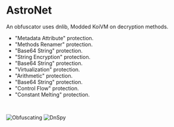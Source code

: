# AstroNet
An obfuscator uses dnlib, Modded KoiVM on decryption methods.
- "Metadata Attribute" protection.
- "Methods Renamer" protection.
- "Base64 String" protection.
- "String Encryption" protection.
- "Base64 String" protection.
- "Virtualization" protection.
- "Arithmetic" protection.
- "Base64 String" protection.
- "Control Flow" protection.
- "Constant Melting" protection.
<br>

![Obfuscating](https://i.imgur.com/F4dQOZH.png)
![DnSpy](https://i.imgur.com/5yvkldT.png)
